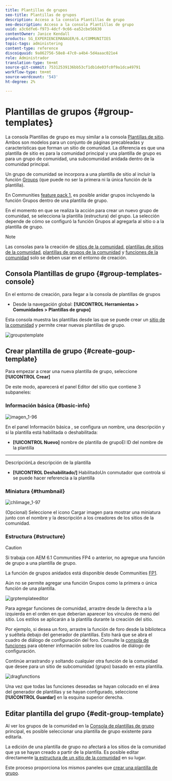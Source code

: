 ```yaml
---
title: Plantillas de grupos
seo-title: Plantillas de grupos
description: Acceso a la consola Plantillas de grupo
seo-description: Acceso a la consola Plantillas de grupo
uuid: a3c6dfe6-f973-4dcf-9c66-ea52cbe56630
contentOwner: Janice Kendall
products: SG_EXPERIENCEMANAGER/6.4/COMMUNITIES
topic-tags: administering
content-type: reference
discoiquuid: 9a862756-58e8-47c0-a4b4-5d4aaac021e4
role: Administrador
translation-type: tm+mt
source-git-commit: 75312539136bb53cf1db1de03fc0f9a1dca49791
workflow-type: tm+mt
source-wordcount: '543'
ht-degree: 2%

---
```



# Plantillas de grupos {#group-templates}

La consola Plantillas de grupo es muy similar a la consola [Plantillas de sitio](sites.md). Ambos son modelos para un conjunto de páginas precableadas y características que forman un sitio de comunidad. La diferencia es que una plantilla de sitio es para la comunidad principal y una plantilla de grupo es para un grupo de comunidad, una subcomunidad anidada dentro de la comunidad principal.

Un grupo de comunidad se incorpora a una plantilla de sitio al incluir la función [Groups](functions.md#groups-function) (que puede no ser la primera ni la única función de la plantilla).

En Communities [feature pack 1](deploy-communities.md#latestfeaturepack), es posible anidar grupos incluyendo la función Grupos dentro de una plantilla de grupo.

En el momento en que se realiza la acción para crear un nuevo grupo de comunidad, se selecciona la plantilla (estructura) del grupo. La selección depende de cómo se configuró la función Grupos al agregarla al sitio o a la plantilla de grupo.

>[!NOTE]
>
>Las consolas para la creación de [sitios de la comunidad](sites-console.md), [plantillas de sitios de la comunidad](sites.md), [plantillas de grupos de la comunidad](tools-groups.md) y [funciones de la comunidad](functions.md) solo se deben usar en el entorno de creación.

## Consola Plantillas de grupo {#group-templates-console}

En el entorno de creación, para llegar a la consola de plantillas de grupos

* Desde la navegación global: **[!UICONTROL Herramientas > Comunidades > Plantillas de grupo]**

Esta consola muestra las plantillas desde las que se puede crear un [sitio de la comunidad](sites-console.md) y permite crear nuevas plantillas de grupo.

![groupstemplate](assets/groupstemplate.png)

## Crear plantilla de grupo {#create-goup-template}

Para empezar a crear una nueva plantilla de grupo, seleccione **[!UICONTROL Crear]**

De este modo, aparecerá el panel Editor del sitio que contiene 3 subpaneles:

### Información básica {#basic-info}

![imagen_1-96](assets/chlimage_1-96.png)

En el panel Información básica , se configura un nombre, una descripción y si la plantilla está habilitada o deshabilitada:

* **[!UICONTROL Nuevo]**
nombre de plantilla de grupoEl ID del nombre de la plantilla

* ****
DescripciónLa descripción de la plantilla

* **[!UICONTROL Deshabilitado/]**
HabilitadoUn conmutador que controla si se puede hacer referencia a la plantilla

### Miniatura    {#thumbnail}

![chlimage_1-97](assets/chlimage_1-97.png)

(Opcional) Seleccione el icono Cargar imagen para mostrar una miniatura junto con el nombre y la descripción a los creadores de los sitios de la comunidad.

### Estructura {#structure}

>[!CAUTION]
>
>Si trabaja con AEM 6.1 Communities FP4 o anterior, no agregue una función de grupo a una plantilla de grupo.
>
>La función de grupos anidados está disponible desde Communities [FP1](communities.md#latestfeaturepack).
>
>Aún no se permite agregar una función Grupos como la primera o única función de una plantilla.

![grptemplateeditor](assets/grptemplateeditor.png)

Para agregar funciones de comunidad, arrastre desde la derecha a la izquierda en el orden en que deberían aparecer los vínculos de menú del sitio. Los estilos se aplicarán a la plantilla durante la creación del sitio.

Por ejemplo, si desea un foro, arrastre la función de foro desde la biblioteca y suéltela debajo del generador de plantillas. Esto hará que se abra el cuadro de diálogo de configuración del foro. Consulte la [consola de funciones](functions.md) para obtener información sobre los cuadros de diálogo de configuración.

Continúe arrastrando y soltando cualquier otra función de la comunidad que desee para un sitio de subcomunidad (grupo) basado en esta plantilla.

![dragfunctions](assets/dragfunctions.png)

Una vez que todas las funciones deseadas se hayan colocado en el área del generador de plantillas y se hayan configurado, seleccione **[!UICONTROL Guardar]** en la esquina superior derecha.

## Editar plantilla del grupo {#edit-group-template}

Al ver los grupos de la comunidad en la [Consola de plantillas de grupo](#group-templates-console) principal, es posible seleccionar una plantilla de grupo existente para editarla.

La edición de una plantilla de grupo no afectará a los sitios de la comunidad que ya se hayan creado a partir de la plantilla. Es posible editar directamente [la estructura de un sitio de la comunidad](sites-console.md#modify-structure) en su lugar.

Este proceso proporciona los mismos paneles que [crear una plantilla de grupo](#create-goup-template).
